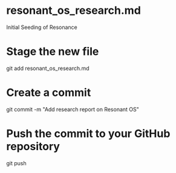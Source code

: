 # resonant_os_research.md
Initial Seeding of Resonance
# Stage the new file
git add resonant_os_research.md

# Create a commit
git commit -m "Add research report on Resonant OS"

# Push the commit to your GitHub repository
git push
